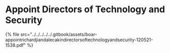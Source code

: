 # Appoint Directors of Technology and Security

{% file src="../../../../../.gitbook/assets/boar-appointrichardjiandalecakindirectorsoftechnologyandsecurity-120521-1538.pdf" %}

